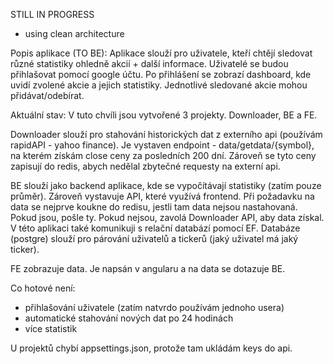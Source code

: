 STILL IN PROGRESS

- using clean architecture

Popis aplikace (TO BE):
Aplikace slouží pro uživatele, kteří chtějí sledovat různé statistiky ohledně akcií + další informace. Uživatelé se budou přihlašovat pomocí google účtu. Po přihlášení se zobrazí dashboard, kde uvidí zvolené akcie a jejich statistiky. Jednotlivé sledované akcie mohou přidávat/odebírat.

Aktuální stav:
V tuto chvíli jsou vytvořené 3 projekty. Downloader, BE a FE. 

Downloader slouží pro stahování historických dat z externího api (používám rapidAPI - yahoo finance). Je vystaven endpoint - data/getdata/{symbol}, na kterém získám close ceny za posledních 200 dní. Zároveň se tyto ceny zapisují do redis, abych nedělal zbytečné requesty na externí api. 

BE slouží jako backend aplikace, kde se vypočítávají statistiky (zatím pouze průměr). Zároveň vystavuje API, které využívá frontend. Při požadavku na data se nejprve koukne do redisu, jestli tam data nejsou nastahovaná. Pokud jsou, pošle ty. Pokud nejsou, zavolá Downloader API, aby data získal. V této aplikaci také komunikuji s relační databází pomocí EF. Databáze (postgre) slouží pro párování uživatelů a tickerů (jaký uživatel má jaký ticker).

FE zobrazuje data. Je napsán v angularu a na data se dotazuje BE.

Co hotové není:
- přihlašování uživatele (zatím natvrdo používám jednoho usera)
- automatické stahování nových dat po 24 hodinách
- více statistik


U projektů chybí appsettings.json, protože tam ukládám keys do api.

